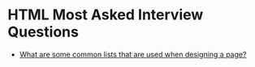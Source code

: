 # HTML Most Asked Interview Questions

- [What are some common lists that are used when designing a page?]()
